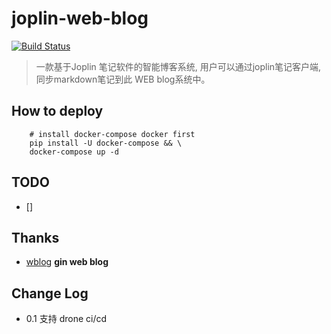 # joplin-web-blog

[![Build Status](http://ci.double1996.com/api/badges/Double1996/joplin-web-blog/status.svg)](http://ci.double1996.com/Double1996/joplin-web-blog)
> 一款基于Joplin 笔记软件的智能博客系统, 用户可以通过joplin笔记客户端, 同步markdown笔记到此 WEB blog系统中。

## How to deploy

```shell
    # install docker-compose docker first
    pip install -U docker-compose && \
    docker-compose up -d
```

## TODO
- [] 

## Thanks

- [wblog](http://67.216.221.42/)  **gin web blog**

## Change Log

- 0.1 支持 drone ci/cd 

